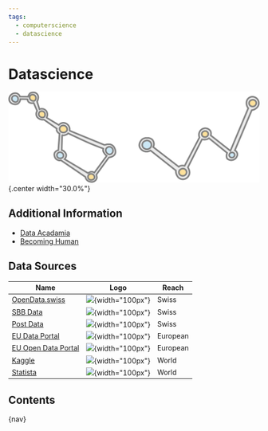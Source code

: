```yaml
---
tags:
  - computerscience
  - datascience
---
```


# Datascience

![](img/logo.svg){.center width="30.0%"}

## Additional Information

- [Data Acadamia](https://datacadamia.com)
- [Becoming Human](https://becominghuman.ai/)

## Data Sources

| Name                                                         | Logo                                           | Reach    |
| ------------------------------------------------------------ | ---------------------------------------------- | -------- |
| [OpenData.swiss](https://opendata.swiss)                     | ![](img/opendata-swiss.svg){width="100px"}     | Swiss    |
| [SBB Data](https://data.sbb.ch)                              | ![](img/sbb.svg){width="100px"}                | Swiss    |
| [Post Data](https://swisspost.opendatasoft.com)              | ![](img/post.svg){width="100px"}               | Swiss    |
| [EU Data Portal](https://www.europeandataportal.eu)          | ![](img/europeandataportal.svg){width="100px"} | European |
| [EU Open Data Portal](https://data.europa.eu/euodp/en/data/) | ![](img/euodp.png){width="100px"}              | European |
| [Kaggle](https://www.kaggle.com/)                            | ![](img/kaggle.svg){width="100px"}             | World    |
| [Statista](https://www.statista.com)                         | ![](img/statista.svg){width="100px"}           | World    |

## Contents

{nav}
